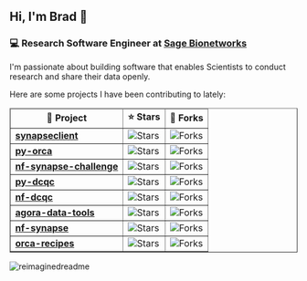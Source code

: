 ## Hi, I'm Brad 👋

### 💻 **Research Software Engineer at [Sage Bionetworks](https://github.com/Sage-Bionetworks)**

I'm passionate about building software that enables Scientists to conduct research and share their data openly.

Here are some projects I have been contributing to lately:

<table border="1">
  <thead align="center">
    <tr border: none;>
      <td><b>📘 Project</b></td>
      <td><b>⭐ Stars</b></td>
      <td><b>🤝 Forks</b></td>
    </tr>
  </thead>
  <tbody>
    <tr>
      <td><a href="https://github.com/Sage-Bionetworks/synapsepythonclient"><b>synapseclient</b></a></td>
      <td><img alt="Stars" src="https://img.shields.io/github/stars/Sage-Bionetworks/synapsepythonclient?style=flat-square&labelColor=343b41"/>        </td>
      <td><img alt="Forks" src="https://img.shields.io/github/forks/Sage-Bionetworks/synapsepythonclient?style=flat-square&labelColor=343b41"/>        </td>
    </tr>
    <tr>
      <td><a href="https://github.com/Sage-Bionetworks-Workflows/py-orca"><b>py-orca</b></a></td>
      <td><img alt="Stars" src="https://img.shields.io/github/stars/Sage-Bionetworks-Workflows/py-orca?style=flat-square&labelColor=343b41"/>        </td>
      <td><img alt="Forks" src="https://img.shields.io/github/forks/Sage-Bionetworks-Workflows/py-orca?style=flat-square&labelColor=343b41"/>        </td>
    <tr>
      <td><a href="https://github.com/Sage-Bionetworks-Workflows/nf-synapse-challenge"><b>nf-synapse-challenge</b></a></td>
      <td><img alt="Stars" src="https://img.shields.io/github/stars/Sage-Bionetworks-Workflows/nf-synapse-challenge?style=flat-square&labelColor=343b41"/>        </td>
      <td><img alt="Forks" src="https://img.shields.io/github/forks/Sage-Bionetworks-Workflows/nf-synapse-challenge?style=flat-square&labelColor=343b41"/>        </td>
    </tr>
    <tr>
      <td><a href="https://github.com/Sage-Bionetworks-Workflows/py-dcqc"><b>py-dcqc</b></a></td>
      <td><img alt="Stars" src="https://img.shields.io/github/stars/Sage-Bionetworks-Workflows/py-dcqc?style=flat-square&labelColor=343b41"/>        </td>
      <td><img alt="Forks" src="https://img.shields.io/github/forks/Sage-Bionetworks-Workflows/py-dcqc?style=flat-square&labelColor=343b41"/>        </td>
    </tr>
      <tr>
      <td><a href="https://github.com/Sage-Bionetworks-Workflows/nf-dcqc"><b>nf-dcqc</b></a></td>
      <td><img alt="Stars" src="https://img.shields.io/github/stars/Sage-Bionetworks-Workflows/nf-dcqc?style=flat-square&labelColor=343b41"/>        </td>
      <td><img alt="Forks" src="https://img.shields.io/github/forks/Sage-Bionetworks-Workflows/nf-dcqc?style=flat-square&labelColor=343b41"/>        </td>
    </tr>
    <tr>
      <td><a href="https://github.com/Sage-Bionetworks/agora-data-tools"><b>agora-data-tools</b></a></td>
      <td><img alt="Stars" src="https://img.shields.io/github/stars/Sage-Bionetworks/agora-data-tools?style=flat-square&labelColor=343b41"/>        </td>
      <td><img alt="Forks" src="https://img.shields.io/github/forks/Sage-Bionetworks/agora-data-tools?style=flat-square&labelColor=343b41"/>        </td>
    </tr>
    <tr>
      <td><a href="https://github.com/Sage-Bionetworks-Workflows/nf-synapse"><b>nf-synapse</b></a></td>
      <td><img alt="Stars" src="https://img.shields.io/github/stars/Sage-Bionetworks-Workflows/nf-synapse?style=flat-square&labelColor=343b41"/>        </td>
      <td><img alt="Forks" src="https://img.shields.io/github/forks/Sage-Bionetworks-Workflows/nf-synapse?style=flat-square&labelColor=343b41"/>        </td>
    </tr>
    <tr>
      <td><a href="https://github.com/Sage-Bionetworks-Workflows/orca-recipes"><b>orca-recipes</b></a></td>
      <td><img alt="Stars" src="https://img.shields.io/github/stars/Sage-Bionetworks-Workflows/orca-recipes?style=flat-square&labelColor=343b41"/>        </td>
      <td><img alt="Forks" src="https://img.shields.io/github/forks/Sage-Bionetworks-Workflows/orca-recipes?style=flat-square&labelColor=343b41"/>        </td>
    </tr>
  </tbody>
</table>

<img src="https://myreadme.vercel.app/api/embed/bwmac?panels=userstatistics,toprepositories,toplanguages" alt="reimaginedreadme" />
